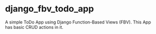# django_fbv_todo_app
A simple ToDo App using Django Function-Based Views (FBV).
This App has basic CRUD actions in it.
